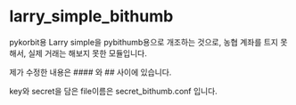 # larry_simple_bithumb
pykorbit용 Larry simple을 pybithumb용으로 개조하는 것으로, 농협 계좌를 트지 못해서, 실제 거래는 해보지 못한 모듈입니다.

제가 수정한 내용은 #### 와 ## 사이에 있습니다.

key와 secret을 담은 file이름은 secret_bithumb.conf 입니다.
